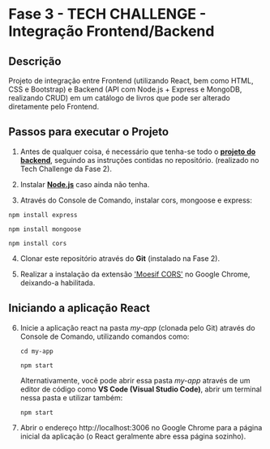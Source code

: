 # Fase 3 - TECH CHALLENGE - Integração Frontend/Backend

## Descrição 

Projeto de integração entre Frontend (utilizando React, bem como HTML, CSS e Bootstrap) e Backend (API com Node.js + Express e MongoDB, realizando CRUD) em um catálogo de livros que pode ser alterado diretamente pelo Frontend.

## Passos para executar o Projeto 

1. Antes de qualquer coisa, é necessário que tenha-se todo o **[projeto do backend](https://github.com/pgpribeiro/node-express-mongo-api)**, seguindo as instruções contidas no repositório. (realizado no Tech Challenge da Fase 2).

2. Instalar **[Node.js](https://nodejs.org/en/)** caso ainda não tenha.
 
3. Através do Console de Comando, instalar cors, mongoose e express:

`npm install express`

`npm install mongoose`

`npm install cors`

4. Clonar este repositório através do **Git** (instalado na Fase 2).
 
5. Realizar a instalação da extensão ['Moesif CORS'](https://chromewebstore.google.com/detail/moesif-origincors-changer/digfbfaphojjndkpccljibejjbppifbc) no Google Chrome, deixando-a habilitada.

## Iniciando a aplicação React

6. Inicie a aplicação react na pasta *my-app* (clonada pelo Git) através do Console de Comando, utilizando comandos como:
 
   `cd my-app`
   
   `npm start`
   
   Alternativamente, você pode abrir essa pasta *my-app* através de um editor de código como **VS Code (Visual Studio Code)**, abrir um terminal nessa pasta e utilizar também:
   
   `npm start`
   
7. Abrir o endereço http://localhost:3006 no Google Chrome para a página inicial da aplicação (o React geralmente abre essa página sozinho).
   
